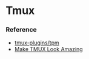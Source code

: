 # Tmux

### Reference

* [tmux-plugins/tpm](https://github.com/tmux-plugins/tpm)
* [Make TMUX Look Amazing](https://youtu.be/H70lULWJeig?si=Ius1IU1Pe_WaLjAF)
